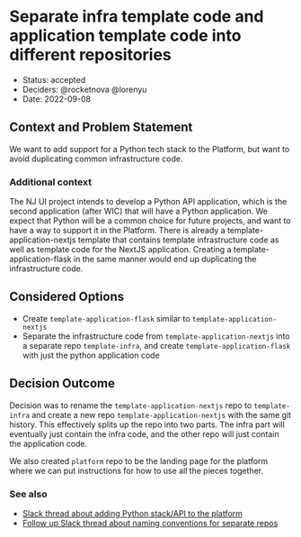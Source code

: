 # Separate infra template code and application template code into different repositories

* Status: accepted
* Deciders: @rocketnova @lorenyu
* Date: 2022-09-08


## Context and Problem Statement

We want to add support for a Python tech stack to the Platform, but want to avoid duplicating common infrastructure code.

### Additional context

The NJ UI project intends to develop a Python API application, which is the second application (after WIC) that will have a Python application. We expect that Python will be a common choice for future projects, and want to have a way to support it in the Platform. There is already a template-application-nextjs template that contains template infrastructure code as well as template code for the NextJS application. Creating a template-application-flask in the same manner would end up duplicating the infrastructure code.

## Considered Options

* Create `template-application-flask` similar to `template-application-nextjs`
* Separate the infrastructure code from `template-application-nextjs` into a separate repo `template-infra`, and create `template-application-flask` with just the python application code

## Decision Outcome

Decision was to rename the `template-application-nextjs` repo to `template-infra` and create a new repo `template-application-nextjs` with the same git history. This effectively splits up the repo into two parts. The infra part will eventually just contain the infra code, and the other repo will just contain the application code.

We also created `platform` repo to be the landing page for the platform where we can put instructions for how to use all the pieces together.

### See also

* [Slack thread about adding Python stack/API to the platform](https://nava.slack.com/archives/C03G1SWD9H7/p1662570596982139)
* [Follow up Slack thread about naming conventions for separate repos](https://nava.slack.com/archives/C03G1SWD9H7/p1662676260639049?thread_ts=1662665280.211029&cid=C03G1SWD9H7)

